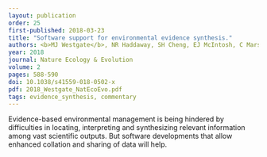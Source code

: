 ```yaml
---
layout: publication
order: 25
first-published: 2018-03-23
title: "Software support for environmental evidence synthesis."
authors: <b>MJ Westgate</b>, NR Haddaway, SH Cheng, EJ McIntosh, C Marshall & DB Lindenmayer
year: 2018
journal: Nature Ecology & Evolution
volume: 2
pages: 588-590
doi: 10.1038/s41559-018-0502-x
pdf: 2018_Westgate_NatEcoEvo.pdf
tags: evidence_synthesis, commentary
---
```

Evidence-based environmental management is being hindered by difficulties in locating, interpreting and synthesizing relevant information among vast scientific outputs. But software developments that allow enhanced collation and sharing of data will help.